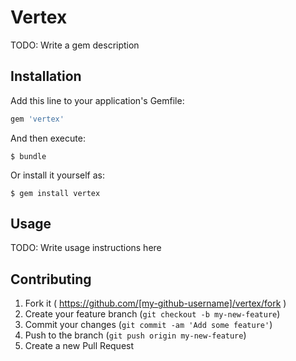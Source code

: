 # Vertex

TODO: Write a gem description

## Installation

Add this line to your application's Gemfile:

```ruby
gem 'vertex'
```

And then execute:

    $ bundle

Or install it yourself as:

    $ gem install vertex

## Usage

TODO: Write usage instructions here

## Contributing

1. Fork it ( https://github.com/[my-github-username]/vertex/fork )
2. Create your feature branch (`git checkout -b my-new-feature`)
3. Commit your changes (`git commit -am 'Add some feature'`)
4. Push to the branch (`git push origin my-new-feature`)
5. Create a new Pull Request
